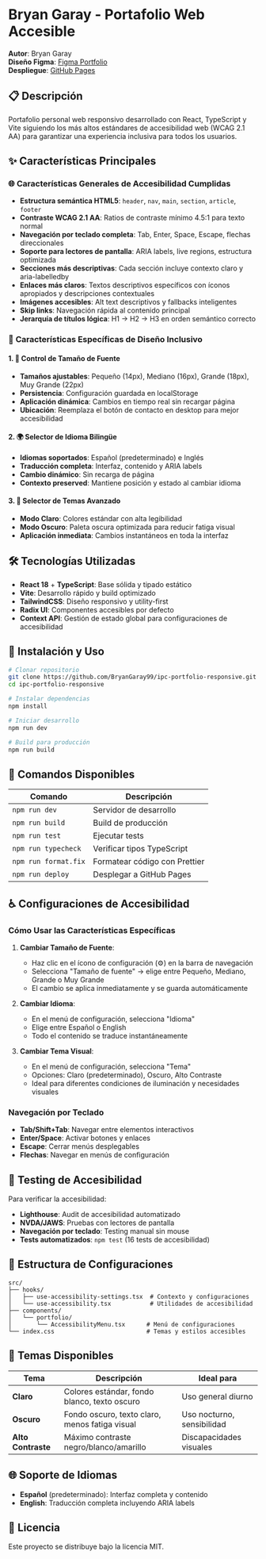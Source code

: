 # Bryan Garay - Portafolio Web Accesible

**Autor**: Bryan Garay  
**Diseño Figma**: [Figma Portfolio](https://www.figma.com/design/cRxhBl7KgXhTdnBdrhZfSY/Garay---IPC---Lab-1---Portafolio?t=xObRR1bAQf4k4QQY-0)  
**Despliegue**: [GitHub Pages](https://bryangaray99.github.io/ipc-portfolio-responsive/)

## 📋 Descripción

Portafolio personal web responsivo desarrollado con React, TypeScript y Vite siguiendo los más altos estándares de accesibilidad web (WCAG 2.1 AA) para garantizar una experiencia inclusiva para todos los usuarios.

## ✨ Características Principales

### 🌐 **Características Generales de Accesibilidad Cumplidas**

- **Estructura semántica HTML5**: `header`, `nav`, `main`, `section`, `article`, `footer`
- **Contraste WCAG 2.1 AA**: Ratios de contraste mínimo 4.5:1 para texto normal
- **Navegación por teclado completa**: Tab, Enter, Space, Escape, flechas direccionales
- **Soporte para lectores de pantalla**: ARIA labels, live regions, estructura optimizada
- **Secciones más descriptivas**: Cada sección incluye contexto claro y aria-labelledby
- **Enlaces más claros**: Textos descriptivos específicos con íconos apropiados y descripciones contextuales
- **Imágenes accesibles**: Alt text descriptivos y fallbacks inteligentes
- **Skip links**: Navegación rápida al contenido principal
- **Jerarquía de títulos lógica**: H1 → H2 → H3 en orden semántico correcto

### 🎯 **Características Específicas de Diseño Inclusivo**

#### 1. **📏 Control de Tamaño de Fuente**

- **Tamaños ajustables**: Pequeño (14px), Mediano (16px), Grande (18px), Muy Grande (22px)
- **Persistencia**: Configuración guardada en localStorage
- **Aplicación dinámica**: Cambios en tiempo real sin recargar página
- **Ubicación**: Reemplaza el botón de contacto en desktop para mejor accesibilidad

#### 2. **🌍 Selector de Idioma Bilingüe**

- **Idiomas soportados**: Español (predeterminado) e Inglés
- **Traducción completa**: Interfaz, contenido y ARIA labels
- **Cambio dinámico**: Sin recarga de página
- **Contexto preserved**: Mantiene posición y estado al cambiar idioma

#### 3. **🎨 Selector de Temas Avanzado**

- **Modo Claro**: Colores estándar con alta legibilidad
- **Modo Oscuro**: Paleta oscura optimizada para reducir fatiga visual
- **Aplicación inmediata**: Cambios instantáneos en toda la interfaz

## 🛠️ Tecnologías Utilizadas

- **React 18** + **TypeScript**: Base sólida y tipado estático
- **Vite**: Desarrollo rápido y build optimizado
- **TailwindCSS**: Diseño responsivo y utility-first
- **Radix UI**: Componentes accesibles por defecto
- **Context API**: Gestión de estado global para configuraciones de accesibilidad

## 🚀 Instalación y Uso

```bash
# Clonar repositorio
git clone https://github.com/BryanGaray99/ipc-portfolio-responsive.git
cd ipc-portfolio-responsive

# Instalar dependencias
npm install

# Iniciar desarrollo
npm run dev

# Build para producción
npm run build
```

## 📜 Comandos Disponibles

| Comando              | Descripción                   |
| -------------------- | ----------------------------- |
| `npm run dev`        | Servidor de desarrollo        |
| `npm run build`      | Build de producción           |
| `npm run test`       | Ejecutar tests                |
| `npm run typecheck`  | Verificar tipos TypeScript    |
| `npm run format.fix` | Formatear código con Prettier |
| `npm run deploy`     | Desplegar a GitHub Pages      |

## ♿ Configuraciones de Accesibilidad

### Cómo Usar las Características Específicas

1. **Cambiar Tamaño de Fuente**:

   - Haz clic en el ícono de configuración (⚙️) en la barra de navegación
   - Selecciona "Tamaño de fuente" → elige entre Pequeño, Mediano, Grande o Muy Grande
   - El cambio se aplica inmediatamente y se guarda automáticamente

2. **Cambiar Idioma**:

   - En el menú de configuración, selecciona "Idioma"
   - Elige entre Español o English
   - Todo el contenido se traduce instantáneamente

3. **Cambiar Tema Visual**:
   - En el menú de configuración, selecciona "Tema"
   - Opciones: Claro (predeterminado), Oscuro, Alto Contraste
   - Ideal para diferentes condiciones de iluminación y necesidades visuales

### Navegación por Teclado

- **Tab/Shift+Tab**: Navegar entre elementos interactivos
- **Enter/Space**: Activar botones y enlaces
- **Escape**: Cerrar menús desplegables
- **Flechas**: Navegar en menús de configuración

## 🧪 Testing de Accesibilidad

Para verificar la accesibilidad:

- **Lighthouse**: Audit de accesibilidad automatizado
- **NVDA/JAWS**: Pruebas con lectores de pantalla
- **Navegación por teclado**: Testing manual sin mouse
- **Tests automatizados**: `npm test` (16 tests de accesibilidad)

## 📁 Estructura de Configuraciones

```
src/
├── hooks/
│   ├── use-accessibility-settings.tsx  # Contexto y configuraciones
│   └── use-accessibility.tsx           # Utilidades de accesibilidad
├── components/
│   └── portfolio/
│       └── AccessibilityMenu.tsx      # Menú de configuraciones
└── index.css                          # Temas y estilos accesibles
```

## 🎨 Temas Disponibles

| Tema               | Descripción                                    | Ideal para                 |
| ------------------ | ---------------------------------------------- | -------------------------- |
| **Claro**          | Colores estándar, fondo blanco, texto oscuro   | Uso general diurno         |
| **Oscuro**         | Fondo oscuro, texto claro, menos fatiga visual | Uso nocturno, sensibilidad |
| **Alto Contraste** | Máximo contraste negro/blanco/amarillo         | Discapacidades visuales    |

## 🌐 Soporte de Idiomas

- **Español** (predeterminado): Interfaz completa y contenido
- **English**: Traducción completa incluyendo ARIA labels

## 📄 Licencia

Este proyecto se distribuye bajo la licencia MIT.

